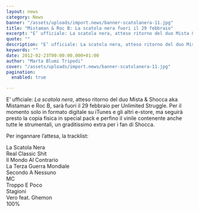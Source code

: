 ```yaml
---
layout: news
category: News
banner: "/assets/uploads/import.news/banner-scatolanera-11.jpg"
title: "Mistaman & Roc B: La scatola nera fuori il 29 febbraio"
excerpt: "E’ ufficiale: La scatola nera, atteso ritorno del duo Mista & Shocca aka Mistaman e Roc B, sarà fuori il 29 febbraio per Unlimited Struggle. Per il momento solo in formato digitale su iTunes e gli altri e-store, ma seguirà presto la copia fisica in special pack e perfino il vinile contenente anche tutte le [&hellip"
quote: ""
description: "E’ ufficiale: La scatola nera, atteso ritorno del duo Mista & Shocca aka Mistaman e Roc B, sarà fuori il 29 febbraio per Unlimited Struggle. Per il momento solo in formato digitale su iTunes e gli altri e-store, ma seguirà presto la copia fisica in special pack e perfino il vinile contenente anche tutte le [&hellip"
keywords: ""
date: 2012-02-23T00:00:00.000+01:00
author: "Marta Blumi Tripodi"
cover: "/assets/uploads/import.news/banner-scatolanera-11.jpg"
pagination:
  enabled: true

---
```


E’ ufficiale: _La scatola nera_, atteso ritorno del duo Mista & Shocca aka Mistaman e Roc B, sarà fuori il 29 febbraio per Unlimited Struggle. Per il momento solo in formato digitale su iTunes e gli altri e-store, ma seguirà presto la copia fisica in special pack e perfino il vinile contenente anche tutte le strumentali, un graditissimo extra per i fan di Shocca.

Per ingannare l’attesa, la tracklist:

La Scatola Nera  
Real Classic Shit  
Il Mondo Al Contrario  
La Terza Guerra Mondiale  
Secondo A Nessuno  
MC  
Troppo E Poco  
Stagioni  
Vero feat. Ghemon  
100%
